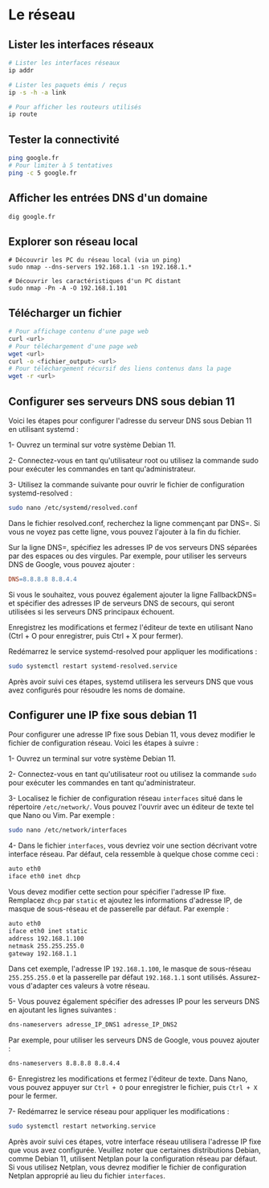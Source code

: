 # Le réseau



## Lister les interfaces réseaux

```bash
# Lister les interfaces réseaux
ip addr

# Lister les paquets émis / reçus
ip -s -h -a link

# Pour afficher les routeurs utilisés
ip route
```



## Tester la connectivité

```bash
ping google.fr
# Pour limiter à 5 tentatives
ping -c 5 google.fr
```



## Afficher les entrées DNS d'un domaine

```bash
dig google.fr
```



## Explorer son réseau local

```shell
# Découvrir les PC du réseau local (via un ping)
sudo nmap --dns-servers 192.168.1.1 -sn 192.168.1.*

# Découvrir les caractéristiques d'un PC distant
sudo nmap -Pn -A -O 192.168.1.101
```



## Télécharger un fichier

```bash
# Pour affichage contenu d'une page web
curl <url>
# Pour téléchargement d'une page web
wget <url>
curl -o <fichier_output> <url>
# Pour téléchargement récursif des liens contenus dans la page
wget -r <url>
```

## Configurer ses serveurs DNS sous debian 11
Voici les étapes pour configurer l'adresse du serveur DNS sous Debian 11 en utilisant systemd :

1- Ouvrez un terminal sur votre système Debian 11.

2- Connectez-vous en tant qu'utilisateur root ou utilisez la commande sudo pour exécuter les commandes en tant qu'administrateur.

3- Utilisez la commande suivante pour ouvrir le fichier de configuration systemd-resolved :

```bash
sudo nano /etc/systemd/resolved.conf
```

Dans le fichier resolved.conf, recherchez la ligne commençant par DNS=. Si vous ne voyez pas cette ligne, vous pouvez l'ajouter à la fin du fichier.

Sur la ligne DNS=, spécifiez les adresses IP de vos serveurs DNS séparées par des espaces ou des virgules. Par exemple, pour utiliser les serveurs DNS de Google, vous pouvez ajouter :

```makefile
DNS=8.8.8.8 8.8.4.4
```

Si vous le souhaitez, vous pouvez également ajouter la ligne FallbackDNS= et spécifier des adresses IP de serveurs DNS de secours, qui seront utilisées si les serveurs DNS principaux échouent.

Enregistrez les modifications et fermez l'éditeur de texte en utilisant Nano (Ctrl + O pour enregistrer, puis Ctrl + X pour fermer).

Redémarrez le service systemd-resolved pour appliquer les modifications :

```bash
sudo systemctl restart systemd-resolved.service
```

Après avoir suivi ces étapes, systemd utilisera les serveurs DNS que vous avez configurés pour résoudre les noms de domaine.

## Configurer une IP fixe sous debian 11
Pour configurer une adresse IP fixe sous Debian 11, vous devez modifier le fichier de configuration réseau. Voici les étapes à suivre :

1- Ouvrez un terminal sur votre système Debian 11.

2- Connectez-vous en tant qu'utilisateur root ou utilisez la commande `sudo` pour exécuter les commandes en tant qu'administrateur.

3- Localisez le fichier de configuration réseau `interfaces` situé dans le répertoire `/etc/network/`. Vous pouvez l'ouvrir avec un éditeur de texte tel que Nano ou Vim. Par exemple :

```bash
sudo nano /etc/network/interfaces
```

4- Dans le fichier `interfaces`, vous devriez voir une section décrivant votre interface réseau. Par défaut, cela ressemble à quelque chose comme ceci :
```makefile
auto eth0
iface eth0 inet dhcp
```

Vous devez modifier cette section pour spécifier l'adresse IP fixe. Remplacez `dhcp` par `static` et ajoutez les informations d'adresse IP, de masque de sous-réseau et de passerelle par défaut. Par exemple :

```makefile
auto eth0
iface eth0 inet static
address 192.168.1.100
netmask 255.255.255.0
gateway 192.168.1.1
```

Dans cet exemple, l'adresse IP `192.168.1.100`, le masque de sous-réseau `255.255.255.0` et la passerelle par défaut `192.168.1.1` sont utilisés. Assurez-vous d'adapter ces valeurs à votre réseau.

5- Vous pouvez également spécifier des adresses IP pour les serveurs DNS en ajoutant les lignes suivantes :
```makefile
dns-nameservers adresse_IP_DNS1 adresse_IP_DNS2
```

Par exemple, pour utiliser les serveurs DNS de Google, vous pouvez ajouter :
```makefile
dns-nameservers 8.8.8.8 8.8.4.4
```

6- Enregistrez les modifications et fermez l'éditeur de texte. Dans Nano, vous pouvez appuyer sur `Ctrl + O` pour enregistrer le fichier, puis `Ctrl + X` pour le fermer.

7- Redémarrez le service réseau pour appliquer les modifications :
```bash
sudo systemctl restart networking.service
```

Après avoir suivi ces étapes, votre interface réseau utilisera l'adresse IP fixe que vous avez configurée. Veuillez noter que certaines distributions Debian, comme Debian 11, utilisent Netplan pour la configuration réseau par défaut. Si vous utilisez Netplan, vous devrez modifier le fichier de configuration Netplan approprié au lieu du fichier `interfaces`.